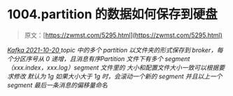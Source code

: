 <!--yml
category: 未分类
date: 0001-01-01 00:00:00
-->

# 1004.partition 的数据如何保存到硬盘

> 原文：[https://zwmst.com/5295.html](https://zwmst.com/5295.html)

   [ *Kafka* ](https://zwmst.com/kafka)*[ <time datetime="2021-10-21T01:13:36+08:00"> 2021-10-20 </time> ](https://zwmst.com/5295.html)  topic 中的多个 partition 以文件夹的形式保存到 broker，每个分区序号从 0 递增，且消息有序Partition 文件下有多个 segment（xxx.index，xxx.log）segment 文件里的 大小和配置文件大小一致可以根据要求修改 默认为 1g 如果大小大于 1g 时，会滚动一个新的 segment 并且以上一个 segment 最后一条消息的偏移量命名*